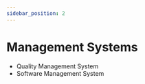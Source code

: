 ```yaml
---
sidebar_position: 2
---
```


# Management Systems

- Quality Management System
- Software Management System
